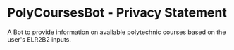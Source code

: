 # PolyCoursesBot - Privacy Statement
A Bot to provide information on available polytechnic courses based on the user's ELR2B2 inputs.
